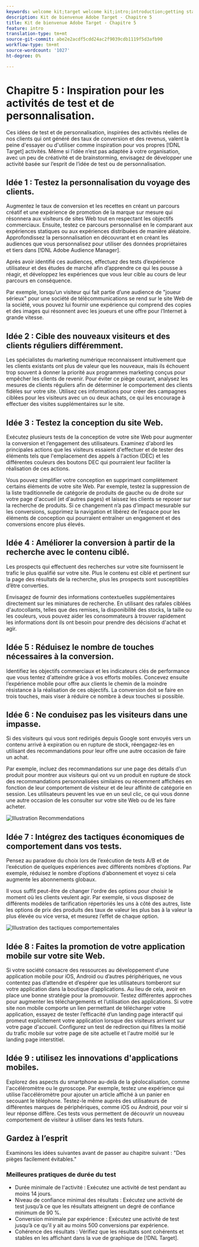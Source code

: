 ```yaml
---
keywords: welcome kit;target welcome kit;intro;introduction;getting started
description: Kit de bienvenue Adobe Target - Chapitre 5
title: Kit de bienvenue Adobe Target - Chapitre 5
feature: intro
translation-type: tm+mt
source-git-commit: abe2e2acdf5cdd24ac2f9039cdb1119f5d3afb90
workflow-type: tm+mt
source-wordcount: '1027'
ht-degree: 0%

---
```



# Chapitre 5 : Inspiration pour les activités de test et de personnalisation.

Ces idées de test et de personnalisation, inspirées des activités réelles de nos clients qui ont généré des taux de conversion et des revenus, valent la peine d&#39;essayer ou d&#39;utiliser comme inspiration pour vos propres [!DNL Target] activités. Même si l’idée n’est pas adaptée à votre organisation, avec un peu de créativité et de brainstorming, envisagez de développer une activité basée sur l’esprit de l’idée de test ou de personnalisation.

## Idée 1 : Testez la personnalisation du voyage des clients.

Augmentez le taux de conversion et les recettes en créant un parcours créatif et une expérience de promotion de la marque sur mesure qui résonnera aux visiteurs de sites Web tout en respectant les objectifs commerciaux. Ensuite, testez ce parcours personnalisé en le comparant aux expériences statiques ou aux expériences distribuées de manière aléatoire. Approfondissez la personnalisation en découvrant et en créant les audiences que vous personnalisez pour utiliser des données propriétaires et tiers dans [!DNL Adobe Audience Manager].

Après avoir identifié ces audiences, effectuez des tests d’expérience utilisateur et des études de marché afin d’apprendre ce qui les pousse à réagir, et développez les expériences que vous leur cible au cours de leur parcours en conséquence.

Par exemple, lorsqu’un visiteur qui fait partie d’une audience de &quot;joueur sérieux&quot; pour une société de télécommunications se rend sur le site Web de la société, vous pouvez lui fournir une expérience qui comprend des copies et des images qui résonnent avec les joueurs et une offre pour l’Internet à grande vitesse.

## Idée 2 : Cible des nouveaux visiteurs et des clients réguliers différemment.

Les spécialistes du marketing numérique reconnaissent intuitivement que les clients existants ont plus de valeur que les nouveaux, mais ils échouent trop souvent à donner la priorité aux programmes marketing conçus pour empêcher les clients de revenir. Pour éviter ce piège courant, analysez les mesures de clients réguliers afin de déterminer le comportement des clients fidèles sur votre site. Utilisez ces informations pour créer des campagnes ciblées pour les visiteurs avec un ou deux achats, ce qui les encourage à effectuer des visites supplémentaires sur le site.

## Idée 3 : Testez la conception du site Web.

Exécutez plusieurs tests de la conception de votre site Web pour augmenter la conversion et l’engagement des utilisateurs. Examinez d&#39;abord les principales actions que les visiteurs essaient d&#39;effectuer et de tester des éléments tels que l&#39;emplacement des appels à l&#39;action (DEC) et les différentes couleurs des boutons DEC qui pourraient leur faciliter la réalisation de ces actions.

Vous pouvez simplifier votre conception en supprimant complètement certains éléments de votre site Web. Par exemple, testez la suppression de la liste traditionnelle de catégorie de produits de gauche ou de droite sur votre page d&#39;accueil (et d&#39;autres pages) et laissez les clients se reposer sur la recherche de produits. Si ce changement n’a pas d’impact mesurable sur les conversions, supprimez la navigation et libérez de l’espace pour les éléments de conception qui pourraient entraîner un engagement et des conversions encore plus élevés.

## Idée 4 : Améliorer la conversion à partir de la recherche avec le contenu ciblé.

Les prospects qui effectuent des recherches sur votre site fournissent le trafic le plus qualifié sur votre site. Plus le contenu est ciblé et pertinent sur la page des résultats de la recherche, plus les prospects sont susceptibles d’être converties.

Envisagez de fournir des informations contextuelles supplémentaires directement sur les miniatures de recherche. En utilisant des rafales ciblées d&#39;autocollants, telles que des remises, la disponibilité des stocks, la taille ou les couleurs, vous pouvez aider les consommateurs à trouver rapidement les informations dont ils ont besoin pour prendre des décisions d&#39;achat et agir.

## Idée 5 : Réduisez le nombre de touches nécessaires à la conversion.

Identifiez les objectifs commerciaux et les indicateurs clés de performance que vous tentez d&#39;atteindre grâce à vos efforts mobiles. Concevez ensuite l’expérience mobile pour offre aux clients le chemin de la moindre résistance à la réalisation de ces objectifs. La conversion doit se faire en trois touches, mais viser à réduire ce nombre à deux touches si possible.

## Idée 6 : Ne conduisez pas les visiteurs dans une impasse.

Si des visiteurs qui vous sont redirigés depuis Google sont envoyés vers un contenu arrivé à expiration ou en rupture de stock, réengagez-les en utilisant des recommandations pour leur offre une autre occasion de faire un achat.

Par exemple, incluez des recommandations sur une page des détails d&#39;un produit pour montrer aux visiteurs qui ont vu un produit en rupture de stock des recommandations personnalisées similaires ou récemment affichées en fonction de leur comportement de visiteur et de leur affinité de catégorie en session. Les utilisateurs peuvent les vue en un seul clic, ce qui vous donne une autre occasion de les consulter sur votre site Web ou de les faire acheter.

![Illustration Recommendations](/help/c-intro/assets/recs-illustration.png)

## Idée 7 : Intégrez des tactiques économiques de comportement dans vos tests.

Pensez au paradoxe du choix lors de l’exécution de tests A/B et de l’exécution de quelques expériences avec différents nombres d’options. Par exemple, réduisez le nombre d’options d’abonnement et voyez si cela augmente les abonnements globaux.

Il vous suffit peut-être de changer l&#39;ordre des options pour choisir le moment où les clients veulent agir. Par exemple, si vous disposez de différents modèles de tarification répertoriés les uns à côté des autres, liste les options de prix des produits des taux de valeur les plus bas à la valeur la plus élevée ou vice versa, et mesurez l’effet de chaque option.

![Illustration des tactiques comportementales](/help/c-intro/assets/behavioral.png)

## Idée 8 : Faites la promotion de votre application mobile sur votre site Web.

Si votre société consacre des ressources au développement d’une application mobile pour iOS, Android ou d’autres périphériques, ne vous contentez pas d’attendre et d’espérer que les utilisateurs tomberont sur votre application dans la boutique d’applications. Au lieu de cela, avoir en place une bonne stratégie pour la promouvoir. Testez différentes approches pour augmenter les téléchargements et l’utilisation des applications. Si votre site non mobile comporte un lien permettant de télécharger votre application, essayez de tester l’efficacité d’un landing page interactif qui promeut explicitement votre application lorsque des visiteurs arrivent sur votre page d&#39;accueil. Configurez un test de redirection qui filtres la moitié du trafic mobile sur votre page de site actuelle et l&#39;autre moitié sur le landing page interstitiel.

## Idée 9 : utilisez les innovations d&#39;applications mobiles.

Explorez des aspects du smartphone au-delà de la géolocalisation, comme l&#39;accéléromètre ou le gyroscope. Par exemple, testez une expérience qui utilise l’accéléromètre pour ajouter un article affiché à un panier en secouant le téléphone. Testez-le même auprès des utilisateurs de différentes marques de périphériques, comme iOS ou Android, pour voir si leur réponse diffère. Ces tests vous permettent de découvrir un nouveau comportement de visiteur à utiliser dans les tests futurs.

## Gardez à l’esprit

Examinons les idées suivantes avant de passer au chapitre suivant : &quot;Des pièges facilement évitables.&quot;

### Meilleures pratiques de durée du test

* Durée minimale de l&#39;activité : Exécutez une activité de test pendant au moins 14 jours.
* Niveau de confiance minimal des résultats : Exécutez une activité de test jusqu’à ce que les résultats atteignent un degré de confiance minimum de 90 %.
* Conversion minimale par expérience : Exécutez une activité de test jusqu’à ce qu’il y ait au moins 500 conversions par expérience.
* Cohérence des résultats : Vérifiez que les résultats sont cohérents et stables en les affichant dans la vue de graphique de [!DNL Target].